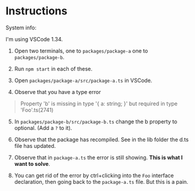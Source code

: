 # Instructions

System info: 

I'm using VSCode 1.34.

1. Open two terminals, one to `packages/package-a` one to `packages/package-b`. 

2. Run `npm start` in each of these. 

3. Open `packages/package-a/src/package-a.ts` in VSCode. 

4. Observe that you have a type error 

  > Property 'b' is missing in type '{ a: string; }' but required in type 'Foo'.ts(2741)

5. In `packages/package-b/src/package-b.ts` change the b property to optional. (Add a `?` to it). 

6. Observe that the package has recompiled. See in the lib folder the d.ts file has updated. 

7. Observe that in `package-a.ts` the error is still showing. **This is what I want to solve**. 

8. You can get rid of the error by ctrl+clicking into the `Foo` interface declaration, then going back to the `package-a.ts` file. But this is a pain. 

